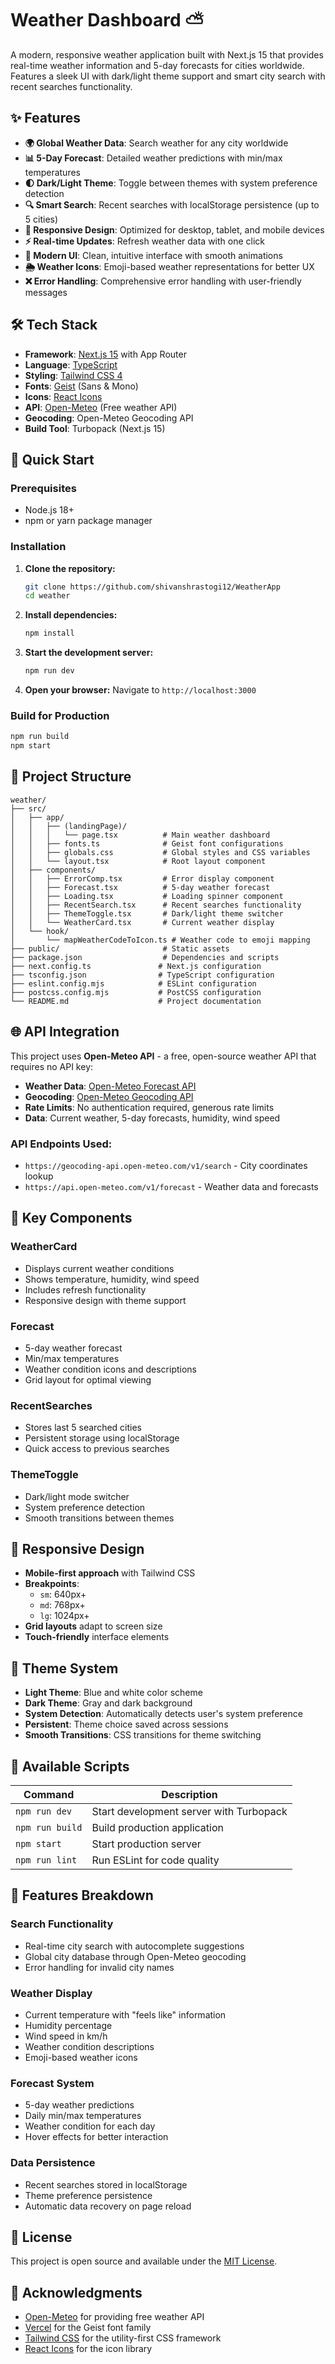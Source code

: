 # Weather Dashboard ⛅

A modern, responsive weather application built with Next.js 15 that provides real-time weather information and 5-day forecasts for cities worldwide. Features a sleek UI with dark/light theme support and smart city search with recent searches functionality.

## ✨ Features

- **🌍 Global Weather Data**: Search weather for any city worldwide
- **📊 5-Day Forecast**: Detailed weather predictions with min/max temperatures
- **🌓 Dark/Light Theme**: Toggle between themes with system preference detection
- **🔍 Smart Search**: Recent searches with localStorage persistence (up to 5 cities)
- **📱 Responsive Design**: Optimized for desktop, tablet, and mobile devices
- **⚡ Real-time Updates**: Refresh weather data with one click
- **🎨 Modern UI**: Clean, intuitive interface with smooth animations
- **🌦️ Weather Icons**: Emoji-based weather representations for better UX
- **❌ Error Handling**: Comprehensive error handling with user-friendly messages

## 🛠️ Tech Stack

- **Framework**: [Next.js 15](https://nextjs.org/) with App Router
- **Language**: [TypeScript](https://www.typescriptlang.org/)
- **Styling**: [Tailwind CSS 4](https://tailwindcss.com/)
- **Fonts**: [Geist](https://vercel.com/font) (Sans & Mono)
- **Icons**: [React Icons](https://react-icons.github.io/react-icons/)
- **API**: [Open-Meteo](https://open-meteo.com/) (Free weather API)
- **Geocoding**: Open-Meteo Geocoding API
- **Build Tool**: Turbopack (Next.js 15)

## 🚀 Quick Start

### Prerequisites

- Node.js 18+ 
- npm or yarn package manager

### Installation

1. **Clone the repository:**
   ```bash
   git clone https://github.com/shivanshrastogi12/WeatherApp
   cd weather
   ```

2. **Install dependencies:**
   ```bash
   npm install
   ```

3. **Start the development server:**
   ```bash
   npm run dev
   ```

4. **Open your browser:**
   Navigate to `http://localhost:3000`

### Build for Production

```bash
npm run build
npm start
```

## 📁 Project Structure

```
weather/
├── src/
│   ├── app/
│   │   ├── (landingPage)/
│   │   │   └── page.tsx          # Main weather dashboard
│   │   ├── fonts.ts              # Geist font configurations
│   │   ├── globals.css           # Global styles and CSS variables
│   │   └── layout.tsx            # Root layout component
│   ├── components/
│   │   ├── ErrorComp.tsx         # Error display component
│   │   ├── Forecast.tsx          # 5-day weather forecast
│   │   ├── Loading.tsx           # Loading spinner component
│   │   ├── RecentSearch.tsx      # Recent searches functionality
│   │   ├── ThemeToggle.tsx       # Dark/light theme switcher
│   │   └── WeatherCard.tsx       # Current weather display
│   └── hook/
│       └── mapWeatherCodeToIcon.ts # Weather code to emoji mapping
├── public/                       # Static assets
├── package.json                  # Dependencies and scripts
├── next.config.ts               # Next.js configuration
├── tsconfig.json                # TypeScript configuration
├── eslint.config.mjs            # ESLint configuration
├── postcss.config.mjs           # PostCSS configuration
└── README.md                    # Project documentation
```

## 🌐 API Integration

This project uses **Open-Meteo API** - a free, open-source weather API that requires no API key:

- **Weather Data**: [Open-Meteo Forecast API](https://open-meteo.com/en/docs)
- **Geocoding**: [Open-Meteo Geocoding API](https://open-meteo.com/en/docs/geocoding-api)
- **Rate Limits**: No authentication required, generous rate limits
- **Data**: Current weather, 5-day forecasts, humidity, wind speed

### API Endpoints Used:
- `https://geocoding-api.open-meteo.com/v1/search` - City coordinates lookup
- `https://api.open-meteo.com/v1/forecast` - Weather data and forecasts

## 🎯 Key Components

### WeatherCard
- Displays current weather conditions
- Shows temperature, humidity, wind speed
- Includes refresh functionality
- Responsive design with theme support

### Forecast
- 5-day weather forecast
- Min/max temperatures
- Weather condition icons and descriptions
- Grid layout for optimal viewing

### RecentSearches
- Stores last 5 searched cities
- Persistent storage using localStorage
- Quick access to previous searches

### ThemeToggle
- Dark/light mode switcher
- System preference detection
- Smooth transitions between themes

## 📱 Responsive Design

- **Mobile-first approach** with Tailwind CSS
- **Breakpoints**:
  - `sm`: 640px+
  - `md`: 768px+
  - `lg`: 1024px+
- **Grid layouts** adapt to screen size
- **Touch-friendly** interface elements

## 🎨 Theme System

- **Light Theme**: Blue and white color scheme
- **Dark Theme**: Gray and dark background
- **System Detection**: Automatically detects user's system preference
- **Persistent**: Theme choice saved across sessions
- **Smooth Transitions**: CSS transitions for theme switching

## 🔧 Available Scripts

| Command | Description |
|---------|-------------|
| `npm run dev` | Start development server with Turbopack |
| `npm run build` | Build production application |
| `npm start` | Start production server |
| `npm run lint` | Run ESLint for code quality |

## 🌟 Features Breakdown

### Search Functionality
- Real-time city search with autocomplete suggestions
- Global city database through Open-Meteo geocoding
- Error handling for invalid city names

### Weather Display
- Current temperature with "feels like" information
- Humidity percentage
- Wind speed in km/h
- Weather condition descriptions
- Emoji-based weather icons

### Forecast System
- 5-day weather predictions
- Daily min/max temperatures
- Weather condition for each day
- Hover effects for better interaction

### Data Persistence
- Recent searches stored in localStorage
- Theme preference persistence
- Automatic data recovery on page reload

## 📄 License

This project is open source and available under the [MIT License](LICENSE).

## 🙏 Acknowledgments

- [Open-Meteo](https://open-meteo.com/) for providing free weather API
- [Vercel](https://vercel.com/) for the Geist font family
- [Tailwind CSS](https://tailwindcss.com/) for the utility-first CSS framework
- [React Icons](https://react-icons.github.io/react-icons/) for the icon library

